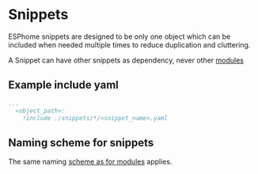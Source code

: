 # Snippets

ESPhome snippets are designed to be only one object which can be included when needed multiple times to reduce duplication and cluttering.

A Snippet can have other snippets as dependency, never other [modules](../readme.md)

## Example include yaml

```yaml
...
  <object_path>:
    !include ./snippets/*/<snippet_name>.yaml
```

## Naming scheme for snippets
The same naming [scheme as for modules](../readme.md#Naming_scheme_for_modules) applies.
